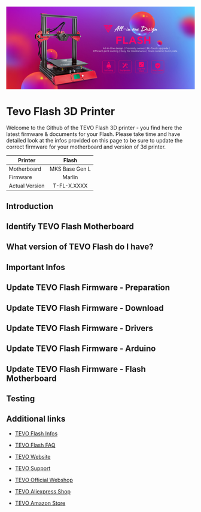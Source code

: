 ![tevo3d](img/tevo-flash-banner-01.jpg)
# Tevo Flash 3D Printer

Welcome to the Github of the TEVO Flash 3D printer - you find here the latest firmware & documents for your Flash. Please take time and have detailed look at the infos provided on this page to be sure to update the correct firmware for your motherboard and version of 3d printer.


| Printer         | Flash             |
| --------------- |:-----------------:|
| Motherboard     | MKS Base Gen L    |
| Firmware        | Marlin            |
| Actual Version  | T-FL-X.XXXX       |


## Introduction 


## Identify TEVO Flash Motherboard 


## What version of TEVO Flash do I have? 


## Important Infos


## Update TEVO Flash Firmware - Preparation


## Update TEVO Flash Firmware - Download


## Update TEVO Flash Firmware - Drivers


## Update TEVO Flash Firmware - Arduino


## Update TEVO Flash Firmware - Flash Motherboard


## Testing


## Additional links

- [TEVO Flash Infos](https://www.tevo.cn/products/3d-printers/tevo-flash/ "TEVO Flash Infos")
- [TEVO Flash FAQ](https://help.tevo.cn/faq-categories/tevo-flash/ "TEVO Flash FAQ")

- [TEVO Website](https://www.tevo.cn/ "Visit TEVO Website")
- [TEVO Support](https://help.tevo.cn/ "Visit TEVO Support Suite")

- [TEVO Official Webshop](https://tevo3dprinterstore.com "Visit TEVO Official Webshop")
- [TEVO Aliexpress Shop](https://tevo.aliexpress.com/store/2010004 "Visit TEVO Aliexpress Shop")
- [TEVO Amazon Store](https://www.amazon.com/stores/node/9447801011 " Visit TEVO Amazon Store")


